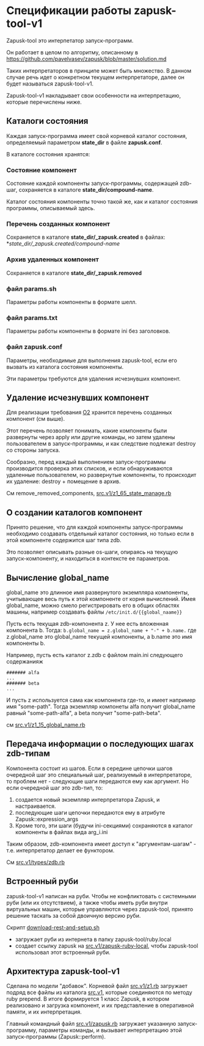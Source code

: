 # Спецификации работы zapusk-tool-v1

Zapusk-tool это интерпетатор запуск-программ.

Он работает в целом по алгоритму, описанному в
https://github.com/pavelvasev/zapusk/blob/master/solution.md

Таких интерпретаторов в принципе может быть множество.
В данном случае речь идет о конкретном текущем интерпретаторе,
далее он будет называться zapusk-tool-v1. 

Zapusk-tool-v1 накладывает свои особенности на интерпретацию,
которые перечислены ниже.

## Каталоги состояния
Каждая запуск-программа имеет свой корневой каталог состояния,
определяемый параметром **state_dir** в файле **zapusk.conf**.

В каталоге состояния хранятся:

### Состояние компонент
Состояние каждой компоненты запуск-программы, содержащей zdb-шаг,
сохраняется в каталоге **state_dir/compound-name**.

Каталог состояния компоненты точно такой же, как и каталог
состояния программы, описываемый здесь.

### Перечень созданных компонент
Сохраняется в каталоге **state_dir/_zapusk.created**
в файлах: **state_dir/_zapusk.created/compound-name*

### Архив удаленных компонент
Сохраняется в каталоге **state_dir/_zapusk.removed**

### файл params.sh
Параметры работы компоненты в формате шелл.

### файл params.txt
Параметры работы компоненты в формате ini без заголовков.

### файл zapusk.conf
Параметры, необходимые для выполнения zapusk-tool, если его вызвать
из каталога состояния компоненты. 

Эти параметры требуются для удаления исчезнувших компонент.

## Удаление исчезнувших компонент
Для реализации требования [O2](https://github.com/pavelvasev/zapusk/blob/master/task.md)
хранится перечень созданных компонент (см выше).

Этот перечень позволяет понимать, какие компоненты были
развернуты через apply или другие команды, но затем
удалены пользователем в запуск-программы, и как следствие
подлежат destroy со стороны запуска.

Сообразно, перед каждый выполнением запуск-программы
производится проверка этих списков, и если обнаруживаются
удаленные пользователем, но развернутые компоненты,
то происходит их удаление: destroy + помещение в архив.

См remove_removed_components, [src.v1/z1_65_state_manage.rb](src.v1/z1_65_state_manage.rb)

## О создании каталогов компонент
Принято решение, что для каждой компоненты запуск-программы необходимо создавать отдельный каталог
состояния, но только если в этой компоненте содержится шаг типа zdb.

Это позволяет описывать разные os-шаги, опираясь на текущую запуск-компоненту, 
и находиться в контексте ее параметров.

## Вычисление global_name
global_name это длинное имя развернутого экземпляра компоненты, учитывающее весь путь к этой компоненте от корня вычислений.
Имея global_name, можно смело регистрировать его в общих областях машины, например создавать файлы `/etc/init.d/{{global_naame}}`

Пусть есть текущая zdb-компонента z. У нее есть вложенная компонента b. Тогда: 
`b.global_name = z.global_name + "-" + b.name.`
где z.global_name это global_name текущей компоненты, а b.name это имя компоненты b.

Например, пусть есть каталог z.zdb с файлом main.ini следующего содержанияж
```
####### alfa
...
####### beta
...
```
И пусть z используется сама как компонента где-то, и имеет например имя "some-path".
Тогда экземпляр компонеты alfa получит global_namе равный "some-path-alfa", а beta получит "some-path-beta".

см [src.v1/z1_15_global_name.rb](src.v1/z1_15_global_name.rb)


## Передача информации о последующих шагах zdb-типам

Компонента состоит из шагов. Если в середине цепочки шагов очередной шаг это специальный шаг,
реализуемый в интерпретаторе, то проблем нет - следующие шаги передаются ему как аргумент.
Но если очередной шаг это zdb-тип, то:
1. создается новый экземпляр интерпретатора Zapusk, и настраивается.
2. последующие шаги цепочки передаются ему в атрибуте Zapusk::expression_args
3. Кроме того, эти шаги (будучи ini-секциями) сохраняются в каталог компоненты в файлах вида arg_i.ini

Таким образом, zdb-компонента имеет доступ к "аргументам-шагам" - т.е. интерпретатор делает ее функтором.

См [src.v1/types/zdb.rb](src.v1/types/zdb.rb)

## Встроенный руби
zapusk-tool-v1 написан на руби. Чтобы не конфликтовать с системными руби (или их отсутствием), а также
чтобы иметь руби внутри виртуальных машин, которые управляются через zapusk-tool, принято решение
таскать за собой двоичную версию руби. 

Скрипт [download-rest-and-setup.sh](download-rest-and-setup.sh)
* загружает руби из интернета в папку zapusk-tool/ruby.local
* создает ссылку zapusk на [src.v1/zapusk-ruby-local](src.v1/zapusk-ruby-local), чтобы zapusk-tool
использовал этот встроенный руби.

## Архитектура zapusk-tool-v1
Сделана по модели "добавок". Корневой файл [src.v1/z1.rb](src.v1/z1.rb) загружает подряд
все файлы из каталога [src.v1](src.v1), которые соединяются по методу ruby prepend.
В итоге формируется 1 класс Zapusk, в котором реализовано и загрузка компонент, и их представление
в оперативной памяти, и их интерпретация.

Главный командный файл [src.v1/zapusk.rb](src.v1/zapusk.rb) загружает указанную запуск-программу,
параметры команды, и вызывает интерпретацию этой запуск-программы (Zapusk::perform).

